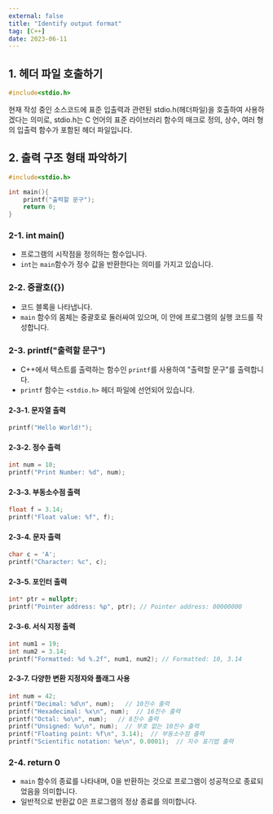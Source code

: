 ```yaml
---
external: false
title: "Identify output format"
tag: [C++]
date: 2023-06-11
---
```


## 1. 헤더 파일 호출하기

```cpp
#include<stdio.h>
```

현재 작성 중인 소스코드에 표준 입출력과 관련된 stdio.h(헤더파일)을 호출하여 사용하겠다는 의미로, stdio.h는 C 언어의 표준 라이브러리 함수의 매크로 정의, 상수, 여러 형의 입출력 함수가 포함된 헤더 파일입니다.

## 2. 출력 구조 형태 파악하기

```cpp
#include<stdio.h>

int main(){
    printf("출력할 문구");
    return 0;
}
```

### 2-1. int main()

- 프로그램의 시작점을 정의하는 함수입니다.
- `int`는 `main`함수가 정수 값을 반환한다는 의미를 가지고 있습니다.

### 2-2. 중괄호({})

- 코드 블록을 나타냅니다.
- `main` 함수의 몸체는 중괄호로 둘러싸여 있으며, 이 안에 프로그램의 실행 코드를 작성합니다.

### 2-3. printf("출력할 문구")

- C++에서 텍스트를 출력하는 함수인 `printf`를 사용하여 "출력할 문구"를 출력합니다.
- `printf` 함수는 `<stdio.h>` 헤더 파일에 선언되어 있습니다.

#### 2-3-1. 문자열 출력

```cpp
printf("Hello World!");
```

#### 2-3-2. 정수 출력

```cpp
int num = 10;
printf("Print Number: %d", num);
```

#### 2-3-3. 부동소수점 출력

```cpp
float f = 3.14;
printf("Float value: %f", f);
```

#### 2-3-4. 문자 출력

```cpp
char c = 'A';
printf("Character: %c", c);
```

#### 2-3-5. 포인터 출력

```cpp
int* ptr = nullptr;
printf("Pointer address: %p", ptr); // Pointer address: 00000000
```

#### 2-3-6. 서식 지정 출력

```cpp
int num1 = 19;
int num2 = 3.14;
printf("Formatted: %d %.2f", num1, num2); // Formatted: 10, 3.14
```

#### 2-3-7. 다양한 변환 지정자와 플래그 사용

```cpp
int num = 42;
printf("Decimal: %d\n", num);   // 10진수 출력
printf("Hexadecimal: %x\n", num);  // 16진수 출력
printf("Octal: %o\n", num);   // 8진수 출력
printf("Unsigned: %u\n", num);  // 부호 없는 10진수 출력
printf("Floating point: %f\n", 3.14);  // 부동소수점 출력
printf("Scientific notation: %e\n", 0.0001);  // 지수 표기법 출력
```

### 2-4. return 0

- `main` 함수의 종료를 나타내며, 0을 반환하는 것으로 프로그램이 성공적으로 종료되었음을 의미합니다.
- 일반적으로 반환값 0은 프로그램의 정상 종료를 의미합니다.

